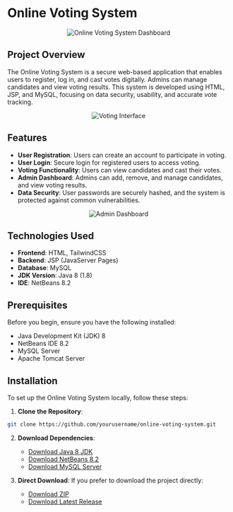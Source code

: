 # Online Voting System

<div align="center">
  <img src="/api/placeholder/800/400" alt="Online Voting System Dashboard" />
</div>

## Project Overview
The Online Voting System is a secure web-based application that enables users to register, log in, and cast votes digitally. Admins can manage candidates and view voting results. This system is developed using HTML, JSP, and MySQL, focusing on data security, usability, and accurate vote tracking.

<div align="center">
  <img src="/img/homhomepage.png" alt="Voting Interface" />
</div>

## Features
- **User Registration**: Users can create an account to participate in voting.
- **User Login**: Secure login for registered users to access voting.
- **Voting Functionality**: Users can view candidates and cast their votes.
- **Admin Dashboard**: Admins can add, remove, and manage candidates, and view voting results.
- **Data Security**: User passwords are securely hashed, and the system is protected against common vulnerabilities.

<div align="center">
  <img src="/api/placeholder/400/300" alt="Admin Dashboard" />
</div>

## Technologies Used
- **Frontend**: HTML, TailwindCSS
- **Backend**: JSP (JavaServer Pages)
- **Database**: MySQL
- **JDK Version**: Java 8 (1.8)
- **IDE**: NetBeans 8.2

## Prerequisites
Before you begin, ensure you have the following installed:
- Java Development Kit (JDK) 8
- NetBeans IDE 8.2
- MySQL Server
- Apache Tomcat Server

## Installation
To set up the Online Voting System locally, follow these steps:

1. **Clone the Repository**:
```bash
git clone https://github.com/yourusername/online-voting-system.git
```

2. **Download Dependencies**:
   - [Download Java 8 JDK](https://www.example.com/java8)
   - [Download NetBeans 8.2](https://www.example.com/netbeans)
   - [Download MySQL Server](https://www.example.com/mysql)

3. **Direct Download**:
   If you prefer to download the project directly:
   - [Download ZIP](https://www.example.com/project-download)
   - [Download Latest Release](https://www.example.com/latest-release)